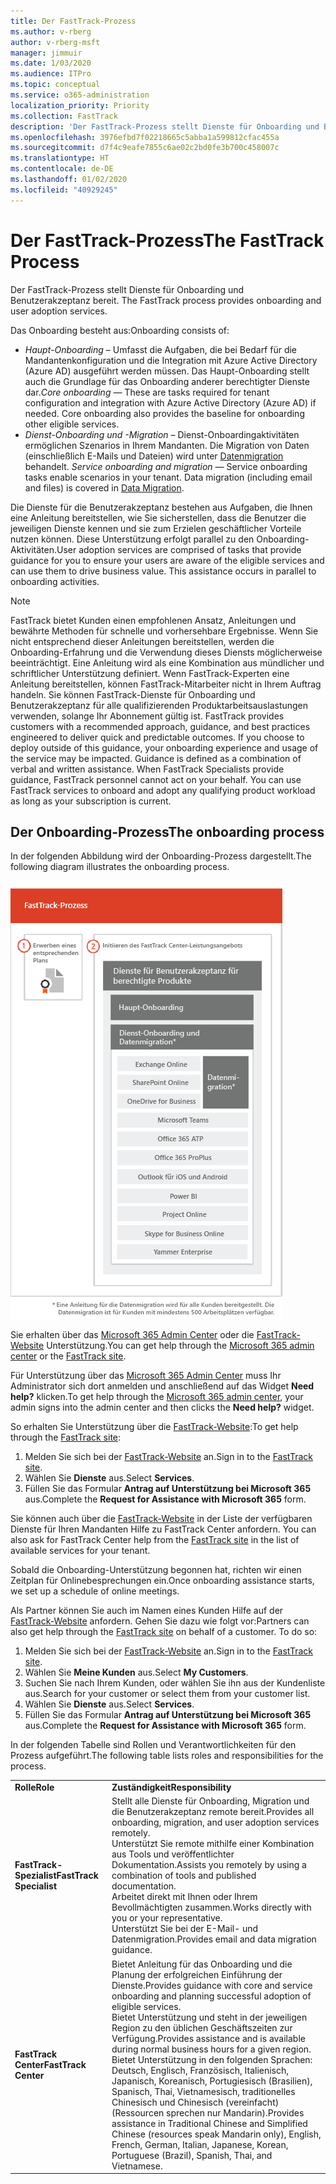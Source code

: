 ```yaml
---
title: Der FastTrack-Prozess
ms.author: v-rberg
author: v-rberg-msft
manager: jimmuir
ms.date: 1/03/2020
ms.audience: ITPro
ms.topic: conceptual
ms.service: o365-administration
localization_priority: Priority
ms.collection: FastTrack
description: 'Der FastTrack-Prozess stellt Dienste für Onboarding und Benutzerakzeptanz bereit. '
ms.openlocfilehash: 3976efbd7f02218665c5abba1a599812cfac455a
ms.sourcegitcommit: d7f4c9eafe7855c6ae02c2bd0fe3b700c458007c
ms.translationtype: HT
ms.contentlocale: de-DE
ms.lasthandoff: 01/02/2020
ms.locfileid: "40929245"
---
```

# <a name="the-fasttrack-process"></a><span data-ttu-id="177d0-103">Der FastTrack-Prozess</span><span class="sxs-lookup"><span data-stu-id="177d0-103">The FastTrack Process</span></span>

<span data-ttu-id="177d0-104">Der FastTrack-Prozess stellt Dienste für Onboarding und Benutzerakzeptanz bereit. </span><span class="sxs-lookup"><span data-stu-id="177d0-104">The FastTrack process provides onboarding and user adoption services.</span></span> 
  
<span data-ttu-id="177d0-105">Das Onboarding besteht aus:</span><span class="sxs-lookup"><span data-stu-id="177d0-105">Onboarding consists of:</span></span>
  
- <span data-ttu-id="177d0-p101">*Haupt-Onboarding* – Umfasst die Aufgaben, die bei Bedarf für die Mandantenkonfiguration und die Integration mit Azure Active Directory (Azure AD) ausgeführt werden müssen. Das Haupt-Onboarding stellt auch die Grundlage für das Onboarding anderer berechtigter Dienste dar.</span><span class="sxs-lookup"><span data-stu-id="177d0-p101">*Core onboarding* — These are tasks required for tenant configuration and integration with Azure Active Directory (Azure AD) if needed. Core onboarding also provides the baseline for onboarding other eligible services.</span></span> 
- <span data-ttu-id="177d0-p102">*Dienst-Onboarding und -Migration* – Dienst-Onboardingaktivitäten ermöglichen Szenarios in Ihrem Mandanten. Die Migration von Daten (einschließlich E-Mails und Dateien) wird unter [Datenmigration](O365-data-migration.md) behandelt. </span><span class="sxs-lookup"><span data-stu-id="177d0-p102">*Service onboarding and migration* — Service onboarding tasks enable scenarios in your tenant. Data migration (including email and files) is covered in [Data Migration](O365-data-migration.md).</span></span> 
    
<span data-ttu-id="177d0-p103">Die Dienste für die Benutzerakzeptanz bestehen aus Aufgaben, die Ihnen eine Anleitung bereitstellen, wie Sie sicherstellen, dass die Benutzer die jeweiligen Dienste kennen und sie zum Erzielen geschäftlicher Vorteile nutzen können. Diese Unterstützung erfolgt parallel zu den Onboarding-Aktivitäten.</span><span class="sxs-lookup"><span data-stu-id="177d0-p103">User adoption services are comprised of tasks that provide guidance for you to ensure your users are aware of the eligible services and can use them to drive business value. This assistance occurs in parallel to onboarding activities.</span></span>
  
> [!NOTE]
> <span data-ttu-id="177d0-p104">FastTrack bietet Kunden einen empfohlenen Ansatz, Anleitungen und bewährte Methoden für schnelle und vorhersehbare Ergebnisse. Wenn Sie nicht entsprechend dieser Anleitungen bereitstellen, werden die Onboarding-Erfahrung und die Verwendung dieses Diensts möglicherweise beeinträchtigt. Eine Anleitung wird als eine Kombination aus mündlicher und schriftlicher Unterstützung definiert. Wenn FastTrack-Experten eine Anleitung bereitstellen, können FastTrack-Mitarbeiter nicht in Ihrem Auftrag handeln. Sie können FastTrack-Dienste für Onboarding und Benutzerakzeptanz für alle qualifizierenden Produktarbeitsauslastungen verwenden, solange Ihr Abonnement gültig ist. </span><span class="sxs-lookup"><span data-stu-id="177d0-p104">FastTrack provides customers with a recommended approach, guidance, and best practices engineered to deliver quick and predictable outcomes. If you choose to deploy outside of this guidance, your onboarding experience and usage of the service may be impacted. Guidance is defined as a combination of verbal and written assistance. When FastTrack Specialists provide guidance, FastTrack personnel cannot act on your behalf. You can use FastTrack services to onboard and adopt any qualifying product workload as long as your subscription is current.</span></span> 
  
## <a name="the-onboarding-process"></a><span data-ttu-id="177d0-117">Der Onboarding-Prozess</span><span class="sxs-lookup"><span data-stu-id="177d0-117">The onboarding process</span></span>

<span data-ttu-id="177d0-118">In der folgenden Abbildung wird der Onboarding-Prozess dargestellt.</span><span class="sxs-lookup"><span data-stu-id="177d0-118">The following diagram illustrates the onboarding process.</span></span>
  
![Zeitrahmen für die Nutzung des Onboarding-Angebots](media/O365-Onboarding-Timeline.png)
  
<span data-ttu-id="177d0-120">Sie erhalten über das [Microsoft 365 Admin Center](https://go.microsoft.com/fwlink/?linkid=2032704) oder die [FastTrack-Website](https://go.microsoft.com/fwlink/?linkid=780698) Unterstützung.</span><span class="sxs-lookup"><span data-stu-id="177d0-120">You can get help through the [Microsoft 365 admin center](https://go.microsoft.com/fwlink/?linkid=2032704) or the [FastTrack site](https://go.microsoft.com/fwlink/?linkid=780698).</span></span> 

<span data-ttu-id="177d0-121">Für Unterstützung über das [Microsoft 365 Admin Center](https://go.microsoft.com/fwlink/?linkid=2032704) muss Ihr Administrator sich dort anmelden und anschließend auf das Widget **Need help?** klicken.</span><span class="sxs-lookup"><span data-stu-id="177d0-121">To get help through the [Microsoft 365 admin center](https://go.microsoft.com/fwlink/?linkid=2032704), your admin signs into the admin center and then clicks the **Need help?** widget.</span></span> 

<span data-ttu-id="177d0-122">So erhalten Sie Unterstützung über die [FastTrack-Website](https://go.microsoft.com/fwlink/?linkid=780698):</span><span class="sxs-lookup"><span data-stu-id="177d0-122">To get help through the [FastTrack site](https://go.microsoft.com/fwlink/?linkid=780698):</span></span> 
1.  <span data-ttu-id="177d0-123">Melden Sie sich bei der [FastTrack-Website](https://go.microsoft.com/fwlink/?linkid=780698) an.</span><span class="sxs-lookup"><span data-stu-id="177d0-123">Sign in to the [FastTrack site](https://go.microsoft.com/fwlink/?linkid=780698).</span></span> 
2.  <span data-ttu-id="177d0-124">Wählen Sie **Dienste** aus.</span><span class="sxs-lookup"><span data-stu-id="177d0-124">Select **Services**.</span></span>
3.  <span data-ttu-id="177d0-125">Füllen Sie das Formular **Antrag auf Unterstützung bei Microsoft 365** aus.</span><span class="sxs-lookup"><span data-stu-id="177d0-125">Complete the **Request for Assistance with Microsoft 365** form.</span></span> 
  
 <span data-ttu-id="177d0-126">Sie können auch über die [FastTrack-Website](https://go.microsoft.com/fwlink/?linkid=780698) in der Liste der verfügbaren Dienste für Ihren Mandanten Hilfe zu FastTrack Center anfordern. </span><span class="sxs-lookup"><span data-stu-id="177d0-126">You can also ask for FastTrack Center help from the [FastTrack site](https://go.microsoft.com/fwlink/?linkid=780698) in the list of available services for your tenant.</span></span> 
    
 <span data-ttu-id="177d0-127">Sobald die Onboarding-Unterstützung begonnen hat, richten wir einen Zeitplan für Onlinebesprechungen ein.</span><span class="sxs-lookup"><span data-stu-id="177d0-127">Once onboarding assistance starts, we set up a schedule of online meetings.</span></span>
    
<span data-ttu-id="177d0-p105">Als Partner können Sie auch im Namen eines Kunden Hilfe auf der [FastTrack-Website](https://go.microsoft.com/fwlink/?linkid=780698) anfordern. Gehen Sie dazu wie folgt vor:</span><span class="sxs-lookup"><span data-stu-id="177d0-p105">Partners can also get help through the [FastTrack site](https://go.microsoft.com/fwlink/?linkid=780698) on behalf of a customer. To do so:</span></span>
1.  <span data-ttu-id="177d0-130">Melden Sie sich bei der [FastTrack-Website](https://go.microsoft.com/fwlink/?linkid=780698) an.</span><span class="sxs-lookup"><span data-stu-id="177d0-130">Sign in to the [FastTrack site](https://go.microsoft.com/fwlink/?linkid=780698).</span></span> 
2.  <span data-ttu-id="177d0-131">Wählen Sie **Meine Kunden** aus.</span><span class="sxs-lookup"><span data-stu-id="177d0-131">Select **My Customers**.</span></span>
3.  <span data-ttu-id="177d0-132">Suchen Sie nach Ihrem Kunden, oder wählen Sie ihn aus der Kundenliste aus.</span><span class="sxs-lookup"><span data-stu-id="177d0-132">Search for your customer or select them from your customer list.</span></span>
4.  <span data-ttu-id="177d0-133">Wählen Sie **Dienste** aus.</span><span class="sxs-lookup"><span data-stu-id="177d0-133">Select **Services**.</span></span>
5.  <span data-ttu-id="177d0-134">Füllen Sie das Formular **Antrag auf Unterstützung bei Microsoft 365** aus.</span><span class="sxs-lookup"><span data-stu-id="177d0-134">Complete the **Request for Assistance with Microsoft 365** form.</span></span> 

<span data-ttu-id="177d0-135">In der folgenden Tabelle sind Rollen und Verantwortlichkeiten für den Prozess aufgeführt.</span><span class="sxs-lookup"><span data-stu-id="177d0-135">The following table lists roles and responsibilities for the process.</span></span>
    
|||
|:-----|:-----|
|<span data-ttu-id="177d0-136">**Rolle**</span><span class="sxs-lookup"><span data-stu-id="177d0-136">**Role**</span></span> <br/> |<span data-ttu-id="177d0-137">**Zuständigkeit**</span><span class="sxs-lookup"><span data-stu-id="177d0-137">**Responsibility**</span></span> <br/> |
|<span data-ttu-id="177d0-138">**FastTrack-Spezialist**</span><span class="sxs-lookup"><span data-stu-id="177d0-138">**FastTrack Specialist**</span></span> <br/> |<span data-ttu-id="177d0-139">Stellt alle Dienste für Onboarding, Migration und die Benutzerakzeptanz remote bereit.</span><span class="sxs-lookup"><span data-stu-id="177d0-139">Provides all onboarding, migration, and user adoption services remotely.</span></span>  <br/> <span data-ttu-id="177d0-140">Unterstützt Sie remote mithilfe einer Kombination aus Tools und veröffentlichter Dokumentation.</span><span class="sxs-lookup"><span data-stu-id="177d0-140">Assists you remotely by using a combination of tools and published documentation.</span></span> <br/> <span data-ttu-id="177d0-141">Arbeitet direkt mit Ihnen oder Ihrem Bevollmächtigten zusammen.</span><span class="sxs-lookup"><span data-stu-id="177d0-141">Works directly with you or your representative.</span></span> <br/> <span data-ttu-id="177d0-142">Unterstützt Sie bei der E-Mail- und Datenmigration.</span><span class="sxs-lookup"><span data-stu-id="177d0-142">Provides email and data migration guidance.</span></span>|
|<span data-ttu-id="177d0-143">**FastTrack Center**</span><span class="sxs-lookup"><span data-stu-id="177d0-143">**FastTrack Center**</span></span>  <br/> |<span data-ttu-id="177d0-144">Bietet Anleitung für das Onboarding und die Planung der erfolgreichen Einführung der Dienste.</span><span class="sxs-lookup"><span data-stu-id="177d0-144">Provides guidance with core and service onboarding and planning successful adoption of eligible services.</span></span>  <br/> <span data-ttu-id="177d0-145">Bietet Unterstützung und steht in der jeweiligen Region zu den üblichen Geschäftszeiten zur Verfügung.</span><span class="sxs-lookup"><span data-stu-id="177d0-145">Provides assistance and is available during normal business hours for a given region.</span></span> <br/> <span data-ttu-id="177d0-146">Bietet Unterstützung in den folgenden Sprachen: Deutsch, Englisch, Französisch, Italienisch, Japanisch, Koreanisch, Portugiesisch (Brasilien), Spanisch, Thai, Vietnamesisch, traditionelles Chinesisch und Chinesisch (vereinfacht) (Ressourcen sprechen nur Mandarin).</span><span class="sxs-lookup"><span data-stu-id="177d0-146">Provides assistance in Traditional Chinese and Simplified Chinese (resources speak Mandarin only), English, French, German, Italian, Japanese, Korean, Portuguese (Brazil), Spanish, Thai, and Vietnamese.</span></span>|


  

